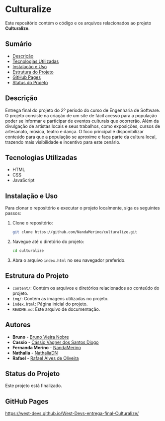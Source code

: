 # Culturalize

Este repositório contém o código e os arquivos relacionados ao projeto **Culturalize**.

## Sumário

- [Descrição](#descrição)
- [Tecnologias Utilizadas](#tecnologias-utilizadas)
- [Instalação e Uso](#instalação-e-uso)
- [Estrutura do Projeto](#estrutura-do-projeto)
- [GitHub Pages](#gitHub-pages)
- [Status do Projeto](#status-do-projeto)
  
## Descrição

Entrega final do projeto do 2º período do curso de Engenharia de Software. O projeto consiste na criação de um site de fácil acesso para a população poder se informar e participar de eventos culturais que ocorrerão. Além da divulgação de artistas locais e seus trabalhos, como exposições, cursos de artesanato, música, teatro e dança. O foco principal é disponibilizar conteúdo para que a população se aproxime e faça parte da cultura local, trazendo mais visibilidade e incentivo para este cenário.

## Tecnologias Utilizadas

- HTML
- CSS
- JavaScript

## Instalação e Uso

Para clonar o repositório e executar o projeto localmente, siga os seguintes passos:

1. Clone o repositório:
   ```bash
   git clone https://github.com/NandaMerino/culturalize.git
   ```

2. Navegue até o diretório do projeto:
   ```bash
   cd culturalize
   ```
3. Abra o arquivo `index.html` no seu navegador preferido.

## Estrutura do Projeto
- `content/`: Contém os arquivos e diretórios relacionados ao conteúdo do projeto.
- `img/`: Contém as imagens utilizadas no projeto.
- `index.html`: Página inicial do projeto.
- `README.md`: Este arquivo de documentação.


## Autores
- **Bruno** - [Bruno Vieira Nobre](https://github.com/BrunoV7)
- **Cassio** - [Cássio Vagner dos Santos Diogo](https://github.com/Cassio-Santxs)
- **Fernanda Merino** - [NandaMerino](https://github.com/NandaMerino)
- **Nathalia** - [NathaliaDN](https://github.com/NathaliaDN)
- **Rafael** - [Rafael Alves de Oliveira](https://github.com/rafascript)

## Status do Projeto
Este projeto está finalizado.

## GitHub Pages
https://west-devs.github.io/West-Devs-entrega-final-Culturalize/
